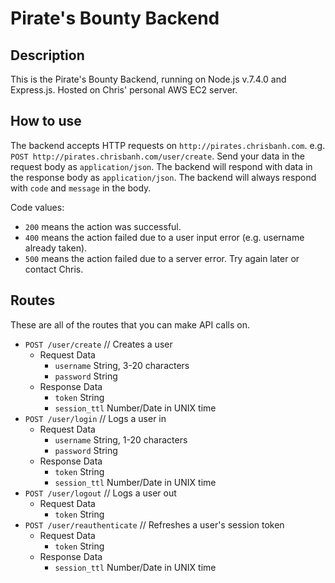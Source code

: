 # Pirate's Bounty Backend

## Description

This is the Pirate's Bounty Backend, running on Node.js v.7.4.0 and Express.js. Hosted on Chris' personal AWS EC2 server.


## How to use

The backend accepts HTTP requests on `http://pirates.chrisbanh.com`. e.g. `POST http://pirates.chrisbanh.com/user/create`. Send your data in the request body as `application/json`. The backend will respond with data in the response body as `application/json`. The backend will always respond with `code` and `message` in the body.

Code values:
* `200` means the action was successful.
* `400` means the action failed due to a user input error (e.g. username already taken).
* `500` means the action failed due to a server error. Try again later or contact Chris.

## Routes

These are all of the routes that you can make API calls on.

* `POST /user/create` // Creates a user
	*  Request Data
		* `username` String, 3-20 characters
		* `password` String
	* Response Data
		* `token` String
		* `session_ttl` Number/Date in UNIX time
* `POST /user/login` // Logs a user in
	*  Request Data
		* `username` String, 1-20 characters
		* `password` String
	* Response Data
		* `token` String
		* `session_ttl` Number/Date in UNIX time
* `POST /user/logout` // Logs a user out
	*  Request Data
		* `token` String
* `POST /user/reauthenticate` // Refreshes a user's session token
	*  Request Data
		* `token` String
	* Response Data
		* `session_ttl` Number/Date in UNIX time
